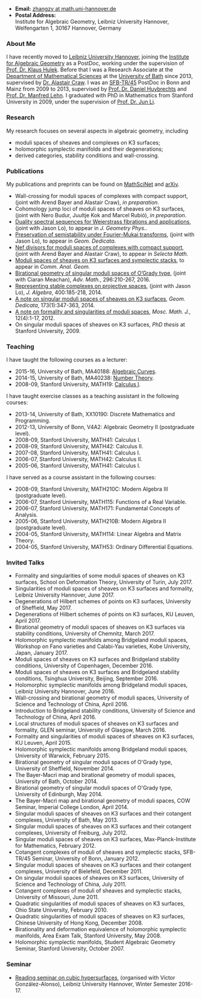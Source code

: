 * **Email:** [zhangzy at math.uni-hannover.de](mailto:zhangzy@math.uni-hannover.de)
* **Postal Address:**  
Institute for Algebraic Geometry, Leibniz University Hannover,  
Welfengarten 1, 30167 Hannover, Germany


### About Me
I have recently moved to [Leibniz University Hannover](http://www.uni-hannover.de), joining the [Institute for Algebraic Geometry](http://www.iag.uni-hannover.de) as a PostDoc, working under the supervision of [Prof. Dr. Klaus Hulek](http://www.iag.uni-hannover.de/hulek.html). Before that I was a Research Associate at the [Department of Mathematical Sciences](http://www.bath.ac.uk/math-sci) at the [University of Bath](http://www.bath.ac.uk) since 2013, supervised by [Dr. Alastair Craw](http://people.bath.ac.uk/ac886/). I was an [SFB-TR/45](http://www.sfb45.de) PostDoc in Bonn and Mainz from 2009 to 2013, supervised by [Prof. Dr. Daniel Huybrechts](http://www.math.uni-bonn.de/~huybrech/) and [Prof. Dr. Manfred Lehn](http://www.agtz.mathematik.uni-mainz.de/topologie-und-geometrie/prof-dr-manfred-lehn/). I graduated with PhD in Mathematics from Stanford University in 2009, under the supervision of [Prof. Dr. Jun Li](http://math.stanford.edu/~jli/).

### Research
My research focuses on several aspects in algebraic geometry, including
* moduli spaces of sheaves and complexes on K3 surfaces;
* holomorphic symplectic manifolds and their degenerations;
* derived categories, stability conditions and wall-crossing.

### Publications
My publications and preprints can be found on [MathSciNet](http://www.ams.org/mathscinet/search/publications.html?pg4=AUCN&s4=Zhang%2C+Ziyu) and [arXiv](https://arxiv.org/find/grp_math/1/au:+Zhang_Ziyu/0/1/0/all/0/1).
* Wall-crossing for moduli spaces of complexes with compact support, (joint with Arend Bayer and Alastair Craw), 
*in preparation*.
* Cohomology jump loci of moduli spaces of sheaves on K3 surfaces, (joint with Nero Budur, Juultje Kok and Marcel Rubió), 
*in preparation*.
* [Duality spectral sequences for Weierstrass fibrations and applications](./duality-spectral-sequences.pdf), (joint with Jason Lo),
to appear in *J. Geometry Phys.*.
* [Preservation of semistability under Fourier-Mukai transforms](./preservation-semistability.pdf), (joint with Jason Lo), 
to appear in *Geom. Dedicata*.
* [Nef divisors for moduli spaces of complexes with compact support](./nef-divisor-moduli.pdf), (joint with Arend Bayer and Alastair Craw), 
to appear in *Selecta Math.*
* [Moduli spaces of sheaves on K3 surfaces and symplectic stacks](./cotangent-complex.pdf), 
to appear in *Comm. Anal. Geom.*
* [Birational geometry of singular moduli spaces of O’Grady type](./birational-singular.pdf), (joint with Ciaran Meachan), 
*Adv. Math.*, 296:210-267, 2016.
* [Representing stable complexes on projective spaces](./stable-complexes-projective.pdf), (joint with Jason Lo), 
*J. Algebra*, 400:185-218, 2014.
* [A note on singular moduli spaces of sheaves on K3 surfaces](./singular-moduli-space.pdf), 
*Geom. Dedicata*, 173(1):347-363, 2014.
* [A note on formality and singularities of moduli spaces](./formality-singularity.pdf), 
*Mosc. Math. J.*, 12(4):1-17, 2012.
* On singular moduli spaces of sheaves on K3 surfaces, 
*PhD thesis* at Stanford University, 2009.

### Teaching
I have taught the following courses as a lecturer:
* 2015-16, University of Bath, MA40188: [Algebraic Curves](https://ziyuzhang.github.io/ma40188/).
* 2014-15, University of Bath, MA40238: [Number Theory](https://ziyuzhang.github.io/ma40238/).
* 2008-09, Stanford University, MATH19: [Calculus I](http://math.stanford.edu/~zhangzy/math19/).

I have taught exercise classes as a teaching assistant in the following courses:
* 2013-14, University of Bath, XX10190: Discrete Mathematics and Programming.
* 2012-13, University of Bonn, V4A2: Algebraic Geometry II (postgraduate level).
* 2008-09, Stanford University, MATH41: Calculus I.
* 2008-09, Stanford University, MATH42: Calculus II.
* 2007-08, Stanford University, MATH41: Calculus I.
* 2006-07, Stanford University, MATH42: Calculus II.
* 2005-06, Stanford University, MATH41: Calculus I.

I have served as a course assistant in the following courses:
* 2008-09, Stanford University, MATH210C: Modern Algebra III (postgraduate level).
* 2006-07, Stanford University, MATH115: Functions of a Real Variable.
* 2006-07, Stanford University, MATH171: Fundamental Concepts of Analysis.
* 2005-06, Stanford University, MATH210B: Modern Algebra II (postgraduate level).
* 2004-05, Stanford University, MATH114: Linear Algebra and Matrix Theory.
* 2004-05, Stanford University, MATH53: Ordinary Differential Equations.

### Invited Talks
* Formality and singularities of some moduli spaces of sheaves on K3 surfaces, 
School on Deformation Theory, University of Turin, July 2017.
* Singularities of moduli spaces of sheaves on K3 surfaces and formality, 
Leibniz University Hannover, June 2017.
* Degenerations of Hilbert schemes of points on K3 surfaces, 
University of Sheffield, May 2017.
* Degenerations of Hilbert schemes of points on K3 surfaces, 
KU Leuven, April 2017.
* Birational geometry of moduli spaces of sheaves on K3 surfaces via stability conditions, 
University of Chemnitz, March 2017.
* Holomorphic symplectic manifolds among Bridgeland moduli spaces, 
Workshop on Fano varieties and Calabi-Yau varieties, Kobe University, Japan, January 2017.
* Moduli spaces of sheaves on K3 surfaces and Bridgeland stability conditions, 
University of Copenhagen, December 2016.
* Moduli spaces of sheaves on K3 surfaces and Bridgeland stability conditions, 
Tsinghua University, Beijing, September 2016.
* Holomorphic symplectic manifolds among Bridgeland moduli spaces, 
Leibniz University Hannover, June 2016.
* Wall-crossing and birational geometry of moduli spaces, 
University of Science and Technology of China, April 2016.
* Introduction to Bridgeland stability conditions, 
University of Science and Technology of China, April 2016.
* Local structures of moduli spaces of sheaves on K3 surfaces and formality, 
GLEN seminar, University of Glasgow, March 2016.
* Formality and singularities of moduli spaces of sheaves on K3 surfaces, 
KU Leuven, April 2015.
* Holomorphic symplectic manifolds among Bridgeland moduli spaces, 
University of Warwick, February 2015.
* Birational geometry of singular moduli spaces of O'Grady type, 
University of Sheffield, November 2014.
* The Bayer-Macrì map and birational geometry of moduli spaces, 
University of Bath, October 2014.
* Birational geometry of singular moduli spaces of O'Grady type, 
University of Edinburgh, May 2014.
* The Bayer-Macrì map and birational geometry of moduli spaces, 
COW Seminar, Imperial College London, April 2014.
* Singular moduli spaces of sheaves on K3 surfaces and their cotangent complexes, 
University of Bath, May 2013.
* Singular moduli spaces of sheaves on K3 surfaces and their cotangent complexes, 
University of Freiburg, July 2012.
* Singular moduli spaces of sheaves on K3 surfaces, 
Max-Planck-Institute for Mathematics, February 2012.
* Cotangent complexes of moduli of sheaves and symplectic stacks, 
SFB-TR/45 Seminar, University of Bonn, January 2012.
* Singular moduli spaces of sheaves on K3 surfaces and their cotangent complexes, 
University of Bielefeld, December 2011.
* On singular moduli spaces of sheaves on K3 surfaces, 
University of Science and Technology of China, July 2011.
* Cotangent complexes of moduli of sheaves and symplectic stacks, 
University of Missouri, June 2011.
* Quadratic singularities of moduli spaces of sheaves on K3 surfaces, 
Ohio State University, February 2010.
* Quadratic singularities of moduli spaces of sheaves on K3 surfaces, 
Chinese University of Hong Kong, December 2008.
* Birationality and deformation equivalence of holomorphic symplectic manifolds, 
Area Exam Talk, Stanford University, May 2008.
* Holomorphic symplectic manifolds, 
Student Algebraic Geometry Seminar, Stanford University, October 2007.

### Seminar
* [Reading seminar on cubic hypersurfaces](./seminar-cubic-hypersurfaces.pdf), (organised with Víctor González-Alonso),
Leibniz University Hannover, Winter Semester 2016-17.
